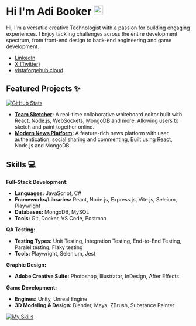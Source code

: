 # Hi I'm Adi Booker <img src="https://media.giphy.com/media/hvRJCLFzcasrR4ia7z/giphy.gif" width="25px" height="25px">

Hi, I'm a versatile creative Technologist with a passion for building engaging experiences. I Enjoy tackling challenges across the entire development spectrum, from front-end design to back-end engineering and game development.

* [LinkedIn](https://www.linkedin.com/in/adi-booker-29a341169/)
* [X (Twitter)](https://x.com/AdiBooker)
* [vistaforgehub.cloud](https://vistaforgehub.cloud/)

## Featured Projects ✨
   
  [![GitHub Stats](https://github-readme-stats.vercel.app/api?username=Indefy)](https://github.com/anuraghazra/github-readme-stats)   

 * **[Team Sketcher](https://team-sketcher-client.onrender.com):** A real-time collaborative whiteboard editor built with React, Node.js, WebSockets, MongoDB and more, Allowing users to sketch and paint together online.
 * **[Modern News Platform](https://snap-news-client.onrender.com):** A feature-rich news platform with user authentication, social sharing and commenting, Built using React, Node.js and MongoDB.

## Skills 💻

**Full-Stack Development:**

* **Languages:** JavaScript, C#
* **Frameworks/Libraries:** React, Node.js, Express.js, Vite.js, Seleium, Playwright
* **Databases:** MongoDB, MySQL
* **Tools:** Git, Docker, VS Code, Postman

**QA Testing:**

* **Testing Types:** Unit Testing, Integration Testing, End-to-End Testing, Paralel testing, Flaky testing
* **Tools:**  Playwright, Selenium, Jest
  
**Graphic Design:**

* **Adobe Creative Suite:** Photoshop, Illustrator, InDesign, After Effects

**Game Development:**

* **Engines:** Unity, Unreal Engine
* **3D Modeling & Design:** Blender, Maya, ZBrush, Substance Painter

[![My Skills](https://skillicons.dev/icons?i=javascript,python,react,nodejs,docker,git,photoshop,illustrator,unity,unrealengine,blender)](https://skillicons.dev)
